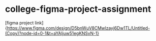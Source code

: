 # college-figma-project-assignment
[figma project link]{https://www.figma.com/design/D5bnWuV8CMwlzayj6Dw1TL/Untitled-(Copy)?node-id=0-1&t=aYAIjuw51egKNSvN-1}
